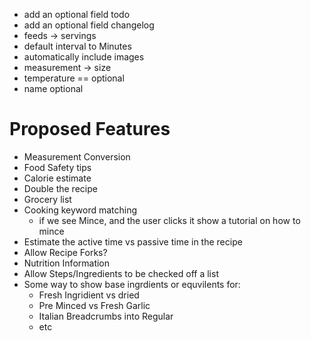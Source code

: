 * add an optional field todo
* add an optional field changelog
* feeds -> servings
* default interval to Minutes
* automatically include images
* measurement -> size
* temperature == optional
* name optional

# Proposed Features
* Measurement Conversion
* Food Safety tips
* Calorie estimate
* Double the recipe
* Grocery list
* Cooking keyword matching
	* if we see Mince, and the user clicks it show a tutorial on how to mince
* Estimate the active time vs passive time in the recipe
* Allow Recipe Forks?
* Nutrition Information
* Allow Steps/Ingredients to be checked off a list
* Some way to show base ingrdients or equvilents for:
	* Fresh Ingridient vs dried
	* Pre Minced vs Fresh Garlic
	* Italian Breadcrumbs into Regular
	* etc
